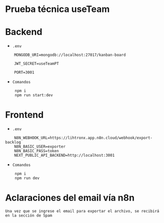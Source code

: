 
# Prueba técnica useTeam

# Backend

- `.env`
```
    MONGODB_URI=mongodb://localhost:27017/kanban-board
    
    JWT_SECRET=useTeamPT
    
    PORT=3001
```

- `Comandos`
    ```
     npm i
     npm run start:dev
    ```

 

# Frontend

- `.env`
```
    N8N_WEBHOOK_URL=https://lihtronx.app.n8n.cloud/webhook/export-backlog
    N8N_BASIC_USER=exporter
    N8N_BASIC_PASS=token
    NEXT_PUBLIC_API_BACKEND=http://localhost:3001
```

- `Comandos`
    ```
     npm i
     npm run dev
    ```

 
# Aclaraciones del email vía n8n
`Una vez que se ingrese el email para exportar el archivo, se recibirá en la sección de Spam`

 
